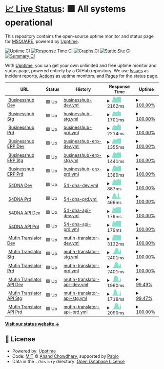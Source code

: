 # [📈 Live Status](https://newstatus.mufin.lol): <!--live status--> **🟩 All systems operational**

This repository contains the open-source uptime monitor and status page for [MSQUARE](https://newstatus.mufin.lol), powered by [Upptime](https://github.com/upptime/upptime).

[![Uptime CI](https://github.com/globalmsq/mufin-uptime/workflows/Uptime%20CI/badge.svg)](https://github.com/globalmsq/mufin-uptime/actions?query=workflow%3A%22Uptime+CI%22)
[![Response Time CI](https://github.com/globalmsq/mufin-uptime/workflows/Response%20Time%20CI/badge.svg)](https://github.com/globalmsq/mufin-uptime/actions?query=workflow%3A%22Response+Time+CI%22)
[![Graphs CI](https://github.com/globalmsq/mufin-uptime/workflows/Graphs%20CI/badge.svg)](https://github.com/globalmsq/mufin-uptime/actions?query=workflow%3A%22Graphs+CI%22)
[![Static Site CI](https://github.com/globalmsq/mufin-uptime/workflows/Static%20Site%20CI/badge.svg)](https://github.com/globalmsq/mufin-uptime/actions?query=workflow%3A%22Static+Site+CI%22)
[![Summary CI](https://github.com/globalmsq/mufin-uptime/workflows/Summary%20CI/badge.svg)](https://github.com/globalmsq/mufin-uptime/actions?query=workflow%3A%22Summary+CI%22)

With [Upptime](https://upptime.js.org), you can get your own unlimited and free uptime monitor and status page, powered entirely by a GitHub repository. We use [Issues](https://github.com/globalmsq/mufin-uptime/issues) as incident reports, [Actions](https://github.com/globalmsq/mufin-uptime/actions) as uptime monitors, and [Pages](https://newstatus.mufin.lol) for the status page.

<!--start: status pages-->
<!-- This summary is generated by Upptime (https://github.com/upptime/upptime) -->
<!-- Do not edit this manually, your changes will be overwritten -->
<!-- prettier-ignore -->
| URL | Status | History | Response Time | Uptime |
| --- | ------ | ------- | ------------- | ------ |
| <img alt="" src="https://icons.duckduckgo.com/ip3/dev.businesshub.co.kr.ico" height="13"> [Businesshub Dev](https://dev.businesshub.co.kr/) | 🟩 Up | [businesshub-dev.yml](https://github.com/globalmsq/mufin-uptime/commits/HEAD/history/businesshub-dev.yml) | <details><summary><img alt="Response time graph" src="./graphs/businesshub-dev/response-time-week.png" height="20"> 2162ms</summary><br><a href="https://newstatus.mufin.lol/history/businesshub-dev"><img alt="Response time 2162" src="https://img.shields.io/endpoint?url=https%3A%2F%2Fraw.githubusercontent.com%2Fglobalmsq%2Fmufin-uptime%2FHEAD%2Fapi%2Fbusinesshub-dev%2Fresponse-time.json"></a><br><a href="https://newstatus.mufin.lol/history/businesshub-dev"><img alt="24-hour response time 2596" src="https://img.shields.io/endpoint?url=https%3A%2F%2Fraw.githubusercontent.com%2Fglobalmsq%2Fmufin-uptime%2FHEAD%2Fapi%2Fbusinesshub-dev%2Fresponse-time-day.json"></a><br><a href="https://newstatus.mufin.lol/history/businesshub-dev"><img alt="7-day response time 2162" src="https://img.shields.io/endpoint?url=https%3A%2F%2Fraw.githubusercontent.com%2Fglobalmsq%2Fmufin-uptime%2FHEAD%2Fapi%2Fbusinesshub-dev%2Fresponse-time-week.json"></a><br><a href="https://newstatus.mufin.lol/history/businesshub-dev"><img alt="30-day response time 2162" src="https://img.shields.io/endpoint?url=https%3A%2F%2Fraw.githubusercontent.com%2Fglobalmsq%2Fmufin-uptime%2FHEAD%2Fapi%2Fbusinesshub-dev%2Fresponse-time-month.json"></a><br><a href="https://newstatus.mufin.lol/history/businesshub-dev"><img alt="1-year response time 2162" src="https://img.shields.io/endpoint?url=https%3A%2F%2Fraw.githubusercontent.com%2Fglobalmsq%2Fmufin-uptime%2FHEAD%2Fapi%2Fbusinesshub-dev%2Fresponse-time-year.json"></a></details> | <details><summary><a href="https://newstatus.mufin.lol/history/businesshub-dev">100.00%</a></summary><a href="https://newstatus.mufin.lol/history/businesshub-dev"><img alt="All-time uptime 100.00%" src="https://img.shields.io/endpoint?url=https%3A%2F%2Fraw.githubusercontent.com%2Fglobalmsq%2Fmufin-uptime%2FHEAD%2Fapi%2Fbusinesshub-dev%2Fuptime.json"></a><br><a href="https://newstatus.mufin.lol/history/businesshub-dev"><img alt="24-hour uptime 100.00%" src="https://img.shields.io/endpoint?url=https%3A%2F%2Fraw.githubusercontent.com%2Fglobalmsq%2Fmufin-uptime%2FHEAD%2Fapi%2Fbusinesshub-dev%2Fuptime-day.json"></a><br><a href="https://newstatus.mufin.lol/history/businesshub-dev"><img alt="7-day uptime 100.00%" src="https://img.shields.io/endpoint?url=https%3A%2F%2Fraw.githubusercontent.com%2Fglobalmsq%2Fmufin-uptime%2FHEAD%2Fapi%2Fbusinesshub-dev%2Fuptime-week.json"></a><br><a href="https://newstatus.mufin.lol/history/businesshub-dev"><img alt="30-day uptime 100.00%" src="https://img.shields.io/endpoint?url=https%3A%2F%2Fraw.githubusercontent.com%2Fglobalmsq%2Fmufin-uptime%2FHEAD%2Fapi%2Fbusinesshub-dev%2Fuptime-month.json"></a><br><a href="https://newstatus.mufin.lol/history/businesshub-dev"><img alt="1-year uptime 100.00%" src="https://img.shields.io/endpoint?url=https%3A%2F%2Fraw.githubusercontent.com%2Fglobalmsq%2Fmufin-uptime%2FHEAD%2Fapi%2Fbusinesshub-dev%2Fuptime-year.json"></a></details>
| <img alt="" src="https://icons.duckduckgo.com/ip3/stg.businesshub.co.kr.ico" height="13"> [Businesshub Stg](https://stg.businesshub.co.kr/) | 🟩 Up | [businesshub-stg.yml](https://github.com/globalmsq/mufin-uptime/commits/HEAD/history/businesshub-stg.yml) | <details><summary><img alt="Response time graph" src="./graphs/businesshub-stg/response-time-week.png" height="20"> 1701ms</summary><br><a href="https://newstatus.mufin.lol/history/businesshub-stg"><img alt="Response time 1701" src="https://img.shields.io/endpoint?url=https%3A%2F%2Fraw.githubusercontent.com%2Fglobalmsq%2Fmufin-uptime%2FHEAD%2Fapi%2Fbusinesshub-stg%2Fresponse-time.json"></a><br><a href="https://newstatus.mufin.lol/history/businesshub-stg"><img alt="24-hour response time 1503" src="https://img.shields.io/endpoint?url=https%3A%2F%2Fraw.githubusercontent.com%2Fglobalmsq%2Fmufin-uptime%2FHEAD%2Fapi%2Fbusinesshub-stg%2Fresponse-time-day.json"></a><br><a href="https://newstatus.mufin.lol/history/businesshub-stg"><img alt="7-day response time 1701" src="https://img.shields.io/endpoint?url=https%3A%2F%2Fraw.githubusercontent.com%2Fglobalmsq%2Fmufin-uptime%2FHEAD%2Fapi%2Fbusinesshub-stg%2Fresponse-time-week.json"></a><br><a href="https://newstatus.mufin.lol/history/businesshub-stg"><img alt="30-day response time 1701" src="https://img.shields.io/endpoint?url=https%3A%2F%2Fraw.githubusercontent.com%2Fglobalmsq%2Fmufin-uptime%2FHEAD%2Fapi%2Fbusinesshub-stg%2Fresponse-time-month.json"></a><br><a href="https://newstatus.mufin.lol/history/businesshub-stg"><img alt="1-year response time 1701" src="https://img.shields.io/endpoint?url=https%3A%2F%2Fraw.githubusercontent.com%2Fglobalmsq%2Fmufin-uptime%2FHEAD%2Fapi%2Fbusinesshub-stg%2Fresponse-time-year.json"></a></details> | <details><summary><a href="https://newstatus.mufin.lol/history/businesshub-stg">100.00%</a></summary><a href="https://newstatus.mufin.lol/history/businesshub-stg"><img alt="All-time uptime 100.00%" src="https://img.shields.io/endpoint?url=https%3A%2F%2Fraw.githubusercontent.com%2Fglobalmsq%2Fmufin-uptime%2FHEAD%2Fapi%2Fbusinesshub-stg%2Fuptime.json"></a><br><a href="https://newstatus.mufin.lol/history/businesshub-stg"><img alt="24-hour uptime 100.00%" src="https://img.shields.io/endpoint?url=https%3A%2F%2Fraw.githubusercontent.com%2Fglobalmsq%2Fmufin-uptime%2FHEAD%2Fapi%2Fbusinesshub-stg%2Fuptime-day.json"></a><br><a href="https://newstatus.mufin.lol/history/businesshub-stg"><img alt="7-day uptime 100.00%" src="https://img.shields.io/endpoint?url=https%3A%2F%2Fraw.githubusercontent.com%2Fglobalmsq%2Fmufin-uptime%2FHEAD%2Fapi%2Fbusinesshub-stg%2Fuptime-week.json"></a><br><a href="https://newstatus.mufin.lol/history/businesshub-stg"><img alt="30-day uptime 100.00%" src="https://img.shields.io/endpoint?url=https%3A%2F%2Fraw.githubusercontent.com%2Fglobalmsq%2Fmufin-uptime%2FHEAD%2Fapi%2Fbusinesshub-stg%2Fuptime-month.json"></a><br><a href="https://newstatus.mufin.lol/history/businesshub-stg"><img alt="1-year uptime 100.00%" src="https://img.shields.io/endpoint?url=https%3A%2F%2Fraw.githubusercontent.com%2Fglobalmsq%2Fmufin-uptime%2FHEAD%2Fapi%2Fbusinesshub-stg%2Fuptime-year.json"></a></details>
| <img alt="" src="https://icons.duckduckgo.com/ip3/businesshub.co.kr.ico" height="13"> [Businesshub Prd](https://businesshub.co.kr/) | 🟩 Up | [businesshub-prd.yml](https://github.com/globalmsq/mufin-uptime/commits/HEAD/history/businesshub-prd.yml) | <details><summary><img alt="Response time graph" src="./graphs/businesshub-prd/response-time-week.png" height="20"> 2214ms</summary><br><a href="https://newstatus.mufin.lol/history/businesshub-prd"><img alt="Response time 2214" src="https://img.shields.io/endpoint?url=https%3A%2F%2Fraw.githubusercontent.com%2Fglobalmsq%2Fmufin-uptime%2FHEAD%2Fapi%2Fbusinesshub-prd%2Fresponse-time.json"></a><br><a href="https://newstatus.mufin.lol/history/businesshub-prd"><img alt="24-hour response time 2187" src="https://img.shields.io/endpoint?url=https%3A%2F%2Fraw.githubusercontent.com%2Fglobalmsq%2Fmufin-uptime%2FHEAD%2Fapi%2Fbusinesshub-prd%2Fresponse-time-day.json"></a><br><a href="https://newstatus.mufin.lol/history/businesshub-prd"><img alt="7-day response time 2214" src="https://img.shields.io/endpoint?url=https%3A%2F%2Fraw.githubusercontent.com%2Fglobalmsq%2Fmufin-uptime%2FHEAD%2Fapi%2Fbusinesshub-prd%2Fresponse-time-week.json"></a><br><a href="https://newstatus.mufin.lol/history/businesshub-prd"><img alt="30-day response time 2214" src="https://img.shields.io/endpoint?url=https%3A%2F%2Fraw.githubusercontent.com%2Fglobalmsq%2Fmufin-uptime%2FHEAD%2Fapi%2Fbusinesshub-prd%2Fresponse-time-month.json"></a><br><a href="https://newstatus.mufin.lol/history/businesshub-prd"><img alt="1-year response time 2214" src="https://img.shields.io/endpoint?url=https%3A%2F%2Fraw.githubusercontent.com%2Fglobalmsq%2Fmufin-uptime%2FHEAD%2Fapi%2Fbusinesshub-prd%2Fresponse-time-year.json"></a></details> | <details><summary><a href="https://newstatus.mufin.lol/history/businesshub-prd">100.00%</a></summary><a href="https://newstatus.mufin.lol/history/businesshub-prd"><img alt="All-time uptime 100.00%" src="https://img.shields.io/endpoint?url=https%3A%2F%2Fraw.githubusercontent.com%2Fglobalmsq%2Fmufin-uptime%2FHEAD%2Fapi%2Fbusinesshub-prd%2Fuptime.json"></a><br><a href="https://newstatus.mufin.lol/history/businesshub-prd"><img alt="24-hour uptime 100.00%" src="https://img.shields.io/endpoint?url=https%3A%2F%2Fraw.githubusercontent.com%2Fglobalmsq%2Fmufin-uptime%2FHEAD%2Fapi%2Fbusinesshub-prd%2Fuptime-day.json"></a><br><a href="https://newstatus.mufin.lol/history/businesshub-prd"><img alt="7-day uptime 100.00%" src="https://img.shields.io/endpoint?url=https%3A%2F%2Fraw.githubusercontent.com%2Fglobalmsq%2Fmufin-uptime%2FHEAD%2Fapi%2Fbusinesshub-prd%2Fuptime-week.json"></a><br><a href="https://newstatus.mufin.lol/history/businesshub-prd"><img alt="30-day uptime 100.00%" src="https://img.shields.io/endpoint?url=https%3A%2F%2Fraw.githubusercontent.com%2Fglobalmsq%2Fmufin-uptime%2FHEAD%2Fapi%2Fbusinesshub-prd%2Fuptime-month.json"></a><br><a href="https://newstatus.mufin.lol/history/businesshub-prd"><img alt="1-year uptime 100.00%" src="https://img.shields.io/endpoint?url=https%3A%2F%2Fraw.githubusercontent.com%2Fglobalmsq%2Fmufin-uptime%2FHEAD%2Fapi%2Fbusinesshub-prd%2Fuptime-year.json"></a></details>
| <img alt="" src="https://icons.duckduckgo.com/ip3/dev-erp.businesshub.co.kr.ico" height="13"> [Businesshub ERP Dev](https://dev-erp.businesshub.co.kr/) | 🟩 Up | [businesshub-erp-dev.yml](https://github.com/globalmsq/mufin-uptime/commits/HEAD/history/businesshub-erp-dev.yml) | <details><summary><img alt="Response time graph" src="./graphs/businesshub-erp-dev/response-time-week.png" height="20"> 1355ms</summary><br><a href="https://newstatus.mufin.lol/history/businesshub-erp-dev"><img alt="Response time 1355" src="https://img.shields.io/endpoint?url=https%3A%2F%2Fraw.githubusercontent.com%2Fglobalmsq%2Fmufin-uptime%2FHEAD%2Fapi%2Fbusinesshub-erp-dev%2Fresponse-time.json"></a><br><a href="https://newstatus.mufin.lol/history/businesshub-erp-dev"><img alt="24-hour response time 1309" src="https://img.shields.io/endpoint?url=https%3A%2F%2Fraw.githubusercontent.com%2Fglobalmsq%2Fmufin-uptime%2FHEAD%2Fapi%2Fbusinesshub-erp-dev%2Fresponse-time-day.json"></a><br><a href="https://newstatus.mufin.lol/history/businesshub-erp-dev"><img alt="7-day response time 1355" src="https://img.shields.io/endpoint?url=https%3A%2F%2Fraw.githubusercontent.com%2Fglobalmsq%2Fmufin-uptime%2FHEAD%2Fapi%2Fbusinesshub-erp-dev%2Fresponse-time-week.json"></a><br><a href="https://newstatus.mufin.lol/history/businesshub-erp-dev"><img alt="30-day response time 1355" src="https://img.shields.io/endpoint?url=https%3A%2F%2Fraw.githubusercontent.com%2Fglobalmsq%2Fmufin-uptime%2FHEAD%2Fapi%2Fbusinesshub-erp-dev%2Fresponse-time-month.json"></a><br><a href="https://newstatus.mufin.lol/history/businesshub-erp-dev"><img alt="1-year response time 1355" src="https://img.shields.io/endpoint?url=https%3A%2F%2Fraw.githubusercontent.com%2Fglobalmsq%2Fmufin-uptime%2FHEAD%2Fapi%2Fbusinesshub-erp-dev%2Fresponse-time-year.json"></a></details> | <details><summary><a href="https://newstatus.mufin.lol/history/businesshub-erp-dev">100.00%</a></summary><a href="https://newstatus.mufin.lol/history/businesshub-erp-dev"><img alt="All-time uptime 100.00%" src="https://img.shields.io/endpoint?url=https%3A%2F%2Fraw.githubusercontent.com%2Fglobalmsq%2Fmufin-uptime%2FHEAD%2Fapi%2Fbusinesshub-erp-dev%2Fuptime.json"></a><br><a href="https://newstatus.mufin.lol/history/businesshub-erp-dev"><img alt="24-hour uptime 100.00%" src="https://img.shields.io/endpoint?url=https%3A%2F%2Fraw.githubusercontent.com%2Fglobalmsq%2Fmufin-uptime%2FHEAD%2Fapi%2Fbusinesshub-erp-dev%2Fuptime-day.json"></a><br><a href="https://newstatus.mufin.lol/history/businesshub-erp-dev"><img alt="7-day uptime 100.00%" src="https://img.shields.io/endpoint?url=https%3A%2F%2Fraw.githubusercontent.com%2Fglobalmsq%2Fmufin-uptime%2FHEAD%2Fapi%2Fbusinesshub-erp-dev%2Fuptime-week.json"></a><br><a href="https://newstatus.mufin.lol/history/businesshub-erp-dev"><img alt="30-day uptime 100.00%" src="https://img.shields.io/endpoint?url=https%3A%2F%2Fraw.githubusercontent.com%2Fglobalmsq%2Fmufin-uptime%2FHEAD%2Fapi%2Fbusinesshub-erp-dev%2Fuptime-month.json"></a><br><a href="https://newstatus.mufin.lol/history/businesshub-erp-dev"><img alt="1-year uptime 100.00%" src="https://img.shields.io/endpoint?url=https%3A%2F%2Fraw.githubusercontent.com%2Fglobalmsq%2Fmufin-uptime%2FHEAD%2Fapi%2Fbusinesshub-erp-dev%2Fuptime-year.json"></a></details>
| <img alt="" src="https://icons.duckduckgo.com/ip3/stg-erp.businesshub.co.kr.ico" height="13"> [Businesshub ERP Stg](https://stg-erp.businesshub.co.kr/) | 🟩 Up | [businesshub-erp-stg.yml](https://github.com/globalmsq/mufin-uptime/commits/HEAD/history/businesshub-erp-stg.yml) | <details><summary><img alt="Response time graph" src="./graphs/businesshub-erp-stg/response-time-week.png" height="20"> 1441ms</summary><br><a href="https://newstatus.mufin.lol/history/businesshub-erp-stg"><img alt="Response time 1441" src="https://img.shields.io/endpoint?url=https%3A%2F%2Fraw.githubusercontent.com%2Fglobalmsq%2Fmufin-uptime%2FHEAD%2Fapi%2Fbusinesshub-erp-stg%2Fresponse-time.json"></a><br><a href="https://newstatus.mufin.lol/history/businesshub-erp-stg"><img alt="24-hour response time 1464" src="https://img.shields.io/endpoint?url=https%3A%2F%2Fraw.githubusercontent.com%2Fglobalmsq%2Fmufin-uptime%2FHEAD%2Fapi%2Fbusinesshub-erp-stg%2Fresponse-time-day.json"></a><br><a href="https://newstatus.mufin.lol/history/businesshub-erp-stg"><img alt="7-day response time 1441" src="https://img.shields.io/endpoint?url=https%3A%2F%2Fraw.githubusercontent.com%2Fglobalmsq%2Fmufin-uptime%2FHEAD%2Fapi%2Fbusinesshub-erp-stg%2Fresponse-time-week.json"></a><br><a href="https://newstatus.mufin.lol/history/businesshub-erp-stg"><img alt="30-day response time 1441" src="https://img.shields.io/endpoint?url=https%3A%2F%2Fraw.githubusercontent.com%2Fglobalmsq%2Fmufin-uptime%2FHEAD%2Fapi%2Fbusinesshub-erp-stg%2Fresponse-time-month.json"></a><br><a href="https://newstatus.mufin.lol/history/businesshub-erp-stg"><img alt="1-year response time 1441" src="https://img.shields.io/endpoint?url=https%3A%2F%2Fraw.githubusercontent.com%2Fglobalmsq%2Fmufin-uptime%2FHEAD%2Fapi%2Fbusinesshub-erp-stg%2Fresponse-time-year.json"></a></details> | <details><summary><a href="https://newstatus.mufin.lol/history/businesshub-erp-stg">100.00%</a></summary><a href="https://newstatus.mufin.lol/history/businesshub-erp-stg"><img alt="All-time uptime 100.00%" src="https://img.shields.io/endpoint?url=https%3A%2F%2Fraw.githubusercontent.com%2Fglobalmsq%2Fmufin-uptime%2FHEAD%2Fapi%2Fbusinesshub-erp-stg%2Fuptime.json"></a><br><a href="https://newstatus.mufin.lol/history/businesshub-erp-stg"><img alt="24-hour uptime 100.00%" src="https://img.shields.io/endpoint?url=https%3A%2F%2Fraw.githubusercontent.com%2Fglobalmsq%2Fmufin-uptime%2FHEAD%2Fapi%2Fbusinesshub-erp-stg%2Fuptime-day.json"></a><br><a href="https://newstatus.mufin.lol/history/businesshub-erp-stg"><img alt="7-day uptime 100.00%" src="https://img.shields.io/endpoint?url=https%3A%2F%2Fraw.githubusercontent.com%2Fglobalmsq%2Fmufin-uptime%2FHEAD%2Fapi%2Fbusinesshub-erp-stg%2Fuptime-week.json"></a><br><a href="https://newstatus.mufin.lol/history/businesshub-erp-stg"><img alt="30-day uptime 100.00%" src="https://img.shields.io/endpoint?url=https%3A%2F%2Fraw.githubusercontent.com%2Fglobalmsq%2Fmufin-uptime%2FHEAD%2Fapi%2Fbusinesshub-erp-stg%2Fuptime-month.json"></a><br><a href="https://newstatus.mufin.lol/history/businesshub-erp-stg"><img alt="1-year uptime 100.00%" src="https://img.shields.io/endpoint?url=https%3A%2F%2Fraw.githubusercontent.com%2Fglobalmsq%2Fmufin-uptime%2FHEAD%2Fapi%2Fbusinesshub-erp-stg%2Fuptime-year.json"></a></details>
| <img alt="" src="https://icons.duckduckgo.com/ip3/erp.businesshub.co.kr.ico" height="13"> [Businesshub ERP Prd](https://erp.businesshub.co.kr/) | 🟩 Up | [businesshub-erp-prd.yml](https://github.com/globalmsq/mufin-uptime/commits/HEAD/history/businesshub-erp-prd.yml) | <details><summary><img alt="Response time graph" src="./graphs/businesshub-erp-prd/response-time-week.png" height="20"> 1389ms</summary><br><a href="https://newstatus.mufin.lol/history/businesshub-erp-prd"><img alt="Response time 1389" src="https://img.shields.io/endpoint?url=https%3A%2F%2Fraw.githubusercontent.com%2Fglobalmsq%2Fmufin-uptime%2FHEAD%2Fapi%2Fbusinesshub-erp-prd%2Fresponse-time.json"></a><br><a href="https://newstatus.mufin.lol/history/businesshub-erp-prd"><img alt="24-hour response time 1480" src="https://img.shields.io/endpoint?url=https%3A%2F%2Fraw.githubusercontent.com%2Fglobalmsq%2Fmufin-uptime%2FHEAD%2Fapi%2Fbusinesshub-erp-prd%2Fresponse-time-day.json"></a><br><a href="https://newstatus.mufin.lol/history/businesshub-erp-prd"><img alt="7-day response time 1389" src="https://img.shields.io/endpoint?url=https%3A%2F%2Fraw.githubusercontent.com%2Fglobalmsq%2Fmufin-uptime%2FHEAD%2Fapi%2Fbusinesshub-erp-prd%2Fresponse-time-week.json"></a><br><a href="https://newstatus.mufin.lol/history/businesshub-erp-prd"><img alt="30-day response time 1389" src="https://img.shields.io/endpoint?url=https%3A%2F%2Fraw.githubusercontent.com%2Fglobalmsq%2Fmufin-uptime%2FHEAD%2Fapi%2Fbusinesshub-erp-prd%2Fresponse-time-month.json"></a><br><a href="https://newstatus.mufin.lol/history/businesshub-erp-prd"><img alt="1-year response time 1389" src="https://img.shields.io/endpoint?url=https%3A%2F%2Fraw.githubusercontent.com%2Fglobalmsq%2Fmufin-uptime%2FHEAD%2Fapi%2Fbusinesshub-erp-prd%2Fresponse-time-year.json"></a></details> | <details><summary><a href="https://newstatus.mufin.lol/history/businesshub-erp-prd">100.00%</a></summary><a href="https://newstatus.mufin.lol/history/businesshub-erp-prd"><img alt="All-time uptime 100.00%" src="https://img.shields.io/endpoint?url=https%3A%2F%2Fraw.githubusercontent.com%2Fglobalmsq%2Fmufin-uptime%2FHEAD%2Fapi%2Fbusinesshub-erp-prd%2Fuptime.json"></a><br><a href="https://newstatus.mufin.lol/history/businesshub-erp-prd"><img alt="24-hour uptime 100.00%" src="https://img.shields.io/endpoint?url=https%3A%2F%2Fraw.githubusercontent.com%2Fglobalmsq%2Fmufin-uptime%2FHEAD%2Fapi%2Fbusinesshub-erp-prd%2Fuptime-day.json"></a><br><a href="https://newstatus.mufin.lol/history/businesshub-erp-prd"><img alt="7-day uptime 100.00%" src="https://img.shields.io/endpoint?url=https%3A%2F%2Fraw.githubusercontent.com%2Fglobalmsq%2Fmufin-uptime%2FHEAD%2Fapi%2Fbusinesshub-erp-prd%2Fuptime-week.json"></a><br><a href="https://newstatus.mufin.lol/history/businesshub-erp-prd"><img alt="30-day uptime 100.00%" src="https://img.shields.io/endpoint?url=https%3A%2F%2Fraw.githubusercontent.com%2Fglobalmsq%2Fmufin-uptime%2FHEAD%2Fapi%2Fbusinesshub-erp-prd%2Fuptime-month.json"></a><br><a href="https://newstatus.mufin.lol/history/businesshub-erp-prd"><img alt="1-year uptime 100.00%" src="https://img.shields.io/endpoint?url=https%3A%2F%2Fraw.githubusercontent.com%2Fglobalmsq%2Fmufin-uptime%2FHEAD%2Fapi%2Fbusinesshub-erp-prd%2Fuptime-year.json"></a></details>
| <img alt="" src="https://icons.duckduckgo.com/ip3/dev.54dnatype.com.ico" height="13"> [54DNA Dev](https://dev.54dnatype.com/) | 🟩 Up | [54-dna-dev.yml](https://github.com/globalmsq/mufin-uptime/commits/HEAD/history/54-dna-dev.yml) | <details><summary><img alt="Response time graph" src="./graphs/54-dna-dev/response-time-week.png" height="20"> 887ms</summary><br><a href="https://newstatus.mufin.lol/history/54-dna-dev"><img alt="Response time 887" src="https://img.shields.io/endpoint?url=https%3A%2F%2Fraw.githubusercontent.com%2Fglobalmsq%2Fmufin-uptime%2FHEAD%2Fapi%2F54-dna-dev%2Fresponse-time.json"></a><br><a href="https://newstatus.mufin.lol/history/54-dna-dev"><img alt="24-hour response time 967" src="https://img.shields.io/endpoint?url=https%3A%2F%2Fraw.githubusercontent.com%2Fglobalmsq%2Fmufin-uptime%2FHEAD%2Fapi%2F54-dna-dev%2Fresponse-time-day.json"></a><br><a href="https://newstatus.mufin.lol/history/54-dna-dev"><img alt="7-day response time 887" src="https://img.shields.io/endpoint?url=https%3A%2F%2Fraw.githubusercontent.com%2Fglobalmsq%2Fmufin-uptime%2FHEAD%2Fapi%2F54-dna-dev%2Fresponse-time-week.json"></a><br><a href="https://newstatus.mufin.lol/history/54-dna-dev"><img alt="30-day response time 887" src="https://img.shields.io/endpoint?url=https%3A%2F%2Fraw.githubusercontent.com%2Fglobalmsq%2Fmufin-uptime%2FHEAD%2Fapi%2F54-dna-dev%2Fresponse-time-month.json"></a><br><a href="https://newstatus.mufin.lol/history/54-dna-dev"><img alt="1-year response time 887" src="https://img.shields.io/endpoint?url=https%3A%2F%2Fraw.githubusercontent.com%2Fglobalmsq%2Fmufin-uptime%2FHEAD%2Fapi%2F54-dna-dev%2Fresponse-time-year.json"></a></details> | <details><summary><a href="https://newstatus.mufin.lol/history/54-dna-dev">100.00%</a></summary><a href="https://newstatus.mufin.lol/history/54-dna-dev"><img alt="All-time uptime 100.00%" src="https://img.shields.io/endpoint?url=https%3A%2F%2Fraw.githubusercontent.com%2Fglobalmsq%2Fmufin-uptime%2FHEAD%2Fapi%2F54-dna-dev%2Fuptime.json"></a><br><a href="https://newstatus.mufin.lol/history/54-dna-dev"><img alt="24-hour uptime 100.00%" src="https://img.shields.io/endpoint?url=https%3A%2F%2Fraw.githubusercontent.com%2Fglobalmsq%2Fmufin-uptime%2FHEAD%2Fapi%2F54-dna-dev%2Fuptime-day.json"></a><br><a href="https://newstatus.mufin.lol/history/54-dna-dev"><img alt="7-day uptime 100.00%" src="https://img.shields.io/endpoint?url=https%3A%2F%2Fraw.githubusercontent.com%2Fglobalmsq%2Fmufin-uptime%2FHEAD%2Fapi%2F54-dna-dev%2Fuptime-week.json"></a><br><a href="https://newstatus.mufin.lol/history/54-dna-dev"><img alt="30-day uptime 100.00%" src="https://img.shields.io/endpoint?url=https%3A%2F%2Fraw.githubusercontent.com%2Fglobalmsq%2Fmufin-uptime%2FHEAD%2Fapi%2F54-dna-dev%2Fuptime-month.json"></a><br><a href="https://newstatus.mufin.lol/history/54-dna-dev"><img alt="1-year uptime 100.00%" src="https://img.shields.io/endpoint?url=https%3A%2F%2Fraw.githubusercontent.com%2Fglobalmsq%2Fmufin-uptime%2FHEAD%2Fapi%2F54-dna-dev%2Fuptime-year.json"></a></details>
| <img alt="" src="https://icons.duckduckgo.com/ip3/www.54dnatype.com.ico" height="13"> [54DNA Prd](https://www.54dnatype.com/) | 🟩 Up | [54-dna-prd.yml](https://github.com/globalmsq/mufin-uptime/commits/HEAD/history/54-dna-prd.yml) | <details><summary><img alt="Response time graph" src="./graphs/54-dna-prd/response-time-week.png" height="20"> 466ms</summary><br><a href="https://newstatus.mufin.lol/history/54-dna-prd"><img alt="Response time 466" src="https://img.shields.io/endpoint?url=https%3A%2F%2Fraw.githubusercontent.com%2Fglobalmsq%2Fmufin-uptime%2FHEAD%2Fapi%2F54-dna-prd%2Fresponse-time.json"></a><br><a href="https://newstatus.mufin.lol/history/54-dna-prd"><img alt="24-hour response time 131" src="https://img.shields.io/endpoint?url=https%3A%2F%2Fraw.githubusercontent.com%2Fglobalmsq%2Fmufin-uptime%2FHEAD%2Fapi%2F54-dna-prd%2Fresponse-time-day.json"></a><br><a href="https://newstatus.mufin.lol/history/54-dna-prd"><img alt="7-day response time 466" src="https://img.shields.io/endpoint?url=https%3A%2F%2Fraw.githubusercontent.com%2Fglobalmsq%2Fmufin-uptime%2FHEAD%2Fapi%2F54-dna-prd%2Fresponse-time-week.json"></a><br><a href="https://newstatus.mufin.lol/history/54-dna-prd"><img alt="30-day response time 466" src="https://img.shields.io/endpoint?url=https%3A%2F%2Fraw.githubusercontent.com%2Fglobalmsq%2Fmufin-uptime%2FHEAD%2Fapi%2F54-dna-prd%2Fresponse-time-month.json"></a><br><a href="https://newstatus.mufin.lol/history/54-dna-prd"><img alt="1-year response time 466" src="https://img.shields.io/endpoint?url=https%3A%2F%2Fraw.githubusercontent.com%2Fglobalmsq%2Fmufin-uptime%2FHEAD%2Fapi%2F54-dna-prd%2Fresponse-time-year.json"></a></details> | <details><summary><a href="https://newstatus.mufin.lol/history/54-dna-prd">100.00%</a></summary><a href="https://newstatus.mufin.lol/history/54-dna-prd"><img alt="All-time uptime 100.00%" src="https://img.shields.io/endpoint?url=https%3A%2F%2Fraw.githubusercontent.com%2Fglobalmsq%2Fmufin-uptime%2FHEAD%2Fapi%2F54-dna-prd%2Fuptime.json"></a><br><a href="https://newstatus.mufin.lol/history/54-dna-prd"><img alt="24-hour uptime 100.00%" src="https://img.shields.io/endpoint?url=https%3A%2F%2Fraw.githubusercontent.com%2Fglobalmsq%2Fmufin-uptime%2FHEAD%2Fapi%2F54-dna-prd%2Fuptime-day.json"></a><br><a href="https://newstatus.mufin.lol/history/54-dna-prd"><img alt="7-day uptime 100.00%" src="https://img.shields.io/endpoint?url=https%3A%2F%2Fraw.githubusercontent.com%2Fglobalmsq%2Fmufin-uptime%2FHEAD%2Fapi%2F54-dna-prd%2Fuptime-week.json"></a><br><a href="https://newstatus.mufin.lol/history/54-dna-prd"><img alt="30-day uptime 100.00%" src="https://img.shields.io/endpoint?url=https%3A%2F%2Fraw.githubusercontent.com%2Fglobalmsq%2Fmufin-uptime%2FHEAD%2Fapi%2F54-dna-prd%2Fuptime-month.json"></a><br><a href="https://newstatus.mufin.lol/history/54-dna-prd"><img alt="1-year uptime 100.00%" src="https://img.shields.io/endpoint?url=https%3A%2F%2Fraw.githubusercontent.com%2Fglobalmsq%2Fmufin-uptime%2FHEAD%2Fapi%2F54-dna-prd%2Fuptime-year.json"></a></details>
| <img alt="" src="https://icons.duckduckgo.com/ip3/null.ico" height="13"> [54DNA API Dev](dev-api.54dnatype.com) | 🟩 Up | [54-dna-api-dev.yml](https://github.com/globalmsq/mufin-uptime/commits/HEAD/history/54-dna-api-dev.yml) | <details><summary><img alt="Response time graph" src="./graphs/54-dna-api-dev/response-time-week.png" height="20"> 179ms</summary><br><a href="https://newstatus.mufin.lol/history/54-dna-api-dev"><img alt="Response time 179" src="https://img.shields.io/endpoint?url=https%3A%2F%2Fraw.githubusercontent.com%2Fglobalmsq%2Fmufin-uptime%2FHEAD%2Fapi%2F54-dna-api-dev%2Fresponse-time.json"></a><br><a href="https://newstatus.mufin.lol/history/54-dna-api-dev"><img alt="24-hour response time 186" src="https://img.shields.io/endpoint?url=https%3A%2F%2Fraw.githubusercontent.com%2Fglobalmsq%2Fmufin-uptime%2FHEAD%2Fapi%2F54-dna-api-dev%2Fresponse-time-day.json"></a><br><a href="https://newstatus.mufin.lol/history/54-dna-api-dev"><img alt="7-day response time 179" src="https://img.shields.io/endpoint?url=https%3A%2F%2Fraw.githubusercontent.com%2Fglobalmsq%2Fmufin-uptime%2FHEAD%2Fapi%2F54-dna-api-dev%2Fresponse-time-week.json"></a><br><a href="https://newstatus.mufin.lol/history/54-dna-api-dev"><img alt="30-day response time 179" src="https://img.shields.io/endpoint?url=https%3A%2F%2Fraw.githubusercontent.com%2Fglobalmsq%2Fmufin-uptime%2FHEAD%2Fapi%2F54-dna-api-dev%2Fresponse-time-month.json"></a><br><a href="https://newstatus.mufin.lol/history/54-dna-api-dev"><img alt="1-year response time 179" src="https://img.shields.io/endpoint?url=https%3A%2F%2Fraw.githubusercontent.com%2Fglobalmsq%2Fmufin-uptime%2FHEAD%2Fapi%2F54-dna-api-dev%2Fresponse-time-year.json"></a></details> | <details><summary><a href="https://newstatus.mufin.lol/history/54-dna-api-dev">100.00%</a></summary><a href="https://newstatus.mufin.lol/history/54-dna-api-dev"><img alt="All-time uptime 100.00%" src="https://img.shields.io/endpoint?url=https%3A%2F%2Fraw.githubusercontent.com%2Fglobalmsq%2Fmufin-uptime%2FHEAD%2Fapi%2F54-dna-api-dev%2Fuptime.json"></a><br><a href="https://newstatus.mufin.lol/history/54-dna-api-dev"><img alt="24-hour uptime 100.00%" src="https://img.shields.io/endpoint?url=https%3A%2F%2Fraw.githubusercontent.com%2Fglobalmsq%2Fmufin-uptime%2FHEAD%2Fapi%2F54-dna-api-dev%2Fuptime-day.json"></a><br><a href="https://newstatus.mufin.lol/history/54-dna-api-dev"><img alt="7-day uptime 100.00%" src="https://img.shields.io/endpoint?url=https%3A%2F%2Fraw.githubusercontent.com%2Fglobalmsq%2Fmufin-uptime%2FHEAD%2Fapi%2F54-dna-api-dev%2Fuptime-week.json"></a><br><a href="https://newstatus.mufin.lol/history/54-dna-api-dev"><img alt="30-day uptime 100.00%" src="https://img.shields.io/endpoint?url=https%3A%2F%2Fraw.githubusercontent.com%2Fglobalmsq%2Fmufin-uptime%2FHEAD%2Fapi%2F54-dna-api-dev%2Fuptime-month.json"></a><br><a href="https://newstatus.mufin.lol/history/54-dna-api-dev"><img alt="1-year uptime 100.00%" src="https://img.shields.io/endpoint?url=https%3A%2F%2Fraw.githubusercontent.com%2Fglobalmsq%2Fmufin-uptime%2FHEAD%2Fapi%2F54-dna-api-dev%2Fuptime-year.json"></a></details>
| <img alt="" src="https://icons.duckduckgo.com/ip3/null.ico" height="13"> [54DNA API Prd](api.54dnatype.com) | 🟩 Up | [54-dna-api-prd.yml](https://github.com/globalmsq/mufin-uptime/commits/HEAD/history/54-dna-api-prd.yml) | <details><summary><img alt="Response time graph" src="./graphs/54-dna-api-prd/response-time-week.png" height="20"> 179ms</summary><br><a href="https://newstatus.mufin.lol/history/54-dna-api-prd"><img alt="Response time 179" src="https://img.shields.io/endpoint?url=https%3A%2F%2Fraw.githubusercontent.com%2Fglobalmsq%2Fmufin-uptime%2FHEAD%2Fapi%2F54-dna-api-prd%2Fresponse-time.json"></a><br><a href="https://newstatus.mufin.lol/history/54-dna-api-prd"><img alt="24-hour response time 184" src="https://img.shields.io/endpoint?url=https%3A%2F%2Fraw.githubusercontent.com%2Fglobalmsq%2Fmufin-uptime%2FHEAD%2Fapi%2F54-dna-api-prd%2Fresponse-time-day.json"></a><br><a href="https://newstatus.mufin.lol/history/54-dna-api-prd"><img alt="7-day response time 179" src="https://img.shields.io/endpoint?url=https%3A%2F%2Fraw.githubusercontent.com%2Fglobalmsq%2Fmufin-uptime%2FHEAD%2Fapi%2F54-dna-api-prd%2Fresponse-time-week.json"></a><br><a href="https://newstatus.mufin.lol/history/54-dna-api-prd"><img alt="30-day response time 179" src="https://img.shields.io/endpoint?url=https%3A%2F%2Fraw.githubusercontent.com%2Fglobalmsq%2Fmufin-uptime%2FHEAD%2Fapi%2F54-dna-api-prd%2Fresponse-time-month.json"></a><br><a href="https://newstatus.mufin.lol/history/54-dna-api-prd"><img alt="1-year response time 179" src="https://img.shields.io/endpoint?url=https%3A%2F%2Fraw.githubusercontent.com%2Fglobalmsq%2Fmufin-uptime%2FHEAD%2Fapi%2F54-dna-api-prd%2Fresponse-time-year.json"></a></details> | <details><summary><a href="https://newstatus.mufin.lol/history/54-dna-api-prd">100.00%</a></summary><a href="https://newstatus.mufin.lol/history/54-dna-api-prd"><img alt="All-time uptime 100.00%" src="https://img.shields.io/endpoint?url=https%3A%2F%2Fraw.githubusercontent.com%2Fglobalmsq%2Fmufin-uptime%2FHEAD%2Fapi%2F54-dna-api-prd%2Fuptime.json"></a><br><a href="https://newstatus.mufin.lol/history/54-dna-api-prd"><img alt="24-hour uptime 100.00%" src="https://img.shields.io/endpoint?url=https%3A%2F%2Fraw.githubusercontent.com%2Fglobalmsq%2Fmufin-uptime%2FHEAD%2Fapi%2F54-dna-api-prd%2Fuptime-day.json"></a><br><a href="https://newstatus.mufin.lol/history/54-dna-api-prd"><img alt="7-day uptime 100.00%" src="https://img.shields.io/endpoint?url=https%3A%2F%2Fraw.githubusercontent.com%2Fglobalmsq%2Fmufin-uptime%2FHEAD%2Fapi%2F54-dna-api-prd%2Fuptime-week.json"></a><br><a href="https://newstatus.mufin.lol/history/54-dna-api-prd"><img alt="30-day uptime 100.00%" src="https://img.shields.io/endpoint?url=https%3A%2F%2Fraw.githubusercontent.com%2Fglobalmsq%2Fmufin-uptime%2FHEAD%2Fapi%2F54-dna-api-prd%2Fuptime-month.json"></a><br><a href="https://newstatus.mufin.lol/history/54-dna-api-prd"><img alt="1-year uptime 100.00%" src="https://img.shields.io/endpoint?url=https%3A%2F%2Fraw.githubusercontent.com%2Fglobalmsq%2Fmufin-uptime%2FHEAD%2Fapi%2F54-dna-api-prd%2Fuptime-year.json"></a></details>
| <img alt="" src="https://icons.duckduckgo.com/ip3/dev-translator.mufin.lol.ico" height="13"> [Mufin Translator Dev](https://dev-translator.mufin.lol/) | 🟩 Up | [mufin-translator-dev.yml](https://github.com/globalmsq/mufin-uptime/commits/HEAD/history/mufin-translator-dev.yml) | <details><summary><img alt="Response time graph" src="./graphs/mufin-translator-dev/response-time-week.png" height="20"> 3132ms</summary><br><a href="https://newstatus.mufin.lol/history/mufin-translator-dev"><img alt="Response time 3132" src="https://img.shields.io/endpoint?url=https%3A%2F%2Fraw.githubusercontent.com%2Fglobalmsq%2Fmufin-uptime%2FHEAD%2Fapi%2Fmufin-translator-dev%2Fresponse-time.json"></a><br><a href="https://newstatus.mufin.lol/history/mufin-translator-dev"><img alt="24-hour response time 3168" src="https://img.shields.io/endpoint?url=https%3A%2F%2Fraw.githubusercontent.com%2Fglobalmsq%2Fmufin-uptime%2FHEAD%2Fapi%2Fmufin-translator-dev%2Fresponse-time-day.json"></a><br><a href="https://newstatus.mufin.lol/history/mufin-translator-dev"><img alt="7-day response time 3132" src="https://img.shields.io/endpoint?url=https%3A%2F%2Fraw.githubusercontent.com%2Fglobalmsq%2Fmufin-uptime%2FHEAD%2Fapi%2Fmufin-translator-dev%2Fresponse-time-week.json"></a><br><a href="https://newstatus.mufin.lol/history/mufin-translator-dev"><img alt="30-day response time 3132" src="https://img.shields.io/endpoint?url=https%3A%2F%2Fraw.githubusercontent.com%2Fglobalmsq%2Fmufin-uptime%2FHEAD%2Fapi%2Fmufin-translator-dev%2Fresponse-time-month.json"></a><br><a href="https://newstatus.mufin.lol/history/mufin-translator-dev"><img alt="1-year response time 3132" src="https://img.shields.io/endpoint?url=https%3A%2F%2Fraw.githubusercontent.com%2Fglobalmsq%2Fmufin-uptime%2FHEAD%2Fapi%2Fmufin-translator-dev%2Fresponse-time-year.json"></a></details> | <details><summary><a href="https://newstatus.mufin.lol/history/mufin-translator-dev">100.00%</a></summary><a href="https://newstatus.mufin.lol/history/mufin-translator-dev"><img alt="All-time uptime 100.00%" src="https://img.shields.io/endpoint?url=https%3A%2F%2Fraw.githubusercontent.com%2Fglobalmsq%2Fmufin-uptime%2FHEAD%2Fapi%2Fmufin-translator-dev%2Fuptime.json"></a><br><a href="https://newstatus.mufin.lol/history/mufin-translator-dev"><img alt="24-hour uptime 100.00%" src="https://img.shields.io/endpoint?url=https%3A%2F%2Fraw.githubusercontent.com%2Fglobalmsq%2Fmufin-uptime%2FHEAD%2Fapi%2Fmufin-translator-dev%2Fuptime-day.json"></a><br><a href="https://newstatus.mufin.lol/history/mufin-translator-dev"><img alt="7-day uptime 100.00%" src="https://img.shields.io/endpoint?url=https%3A%2F%2Fraw.githubusercontent.com%2Fglobalmsq%2Fmufin-uptime%2FHEAD%2Fapi%2Fmufin-translator-dev%2Fuptime-week.json"></a><br><a href="https://newstatus.mufin.lol/history/mufin-translator-dev"><img alt="30-day uptime 100.00%" src="https://img.shields.io/endpoint?url=https%3A%2F%2Fraw.githubusercontent.com%2Fglobalmsq%2Fmufin-uptime%2FHEAD%2Fapi%2Fmufin-translator-dev%2Fuptime-month.json"></a><br><a href="https://newstatus.mufin.lol/history/mufin-translator-dev"><img alt="1-year uptime 100.00%" src="https://img.shields.io/endpoint?url=https%3A%2F%2Fraw.githubusercontent.com%2Fglobalmsq%2Fmufin-uptime%2FHEAD%2Fapi%2Fmufin-translator-dev%2Fuptime-year.json"></a></details>
| <img alt="" src="https://icons.duckduckgo.com/ip3/stg-translator.mufin.lol.ico" height="13"> [Mufin Translator Stg](https://stg-translator.mufin.lol/) | 🟩 Up | [mufin-translator-stg.yml](https://github.com/globalmsq/mufin-uptime/commits/HEAD/history/mufin-translator-stg.yml) | <details><summary><img alt="Response time graph" src="./graphs/mufin-translator-stg/response-time-week.png" height="20"> 2401ms</summary><br><a href="https://newstatus.mufin.lol/history/mufin-translator-stg"><img alt="Response time 2401" src="https://img.shields.io/endpoint?url=https%3A%2F%2Fraw.githubusercontent.com%2Fglobalmsq%2Fmufin-uptime%2FHEAD%2Fapi%2Fmufin-translator-stg%2Fresponse-time.json"></a><br><a href="https://newstatus.mufin.lol/history/mufin-translator-stg"><img alt="24-hour response time 2981" src="https://img.shields.io/endpoint?url=https%3A%2F%2Fraw.githubusercontent.com%2Fglobalmsq%2Fmufin-uptime%2FHEAD%2Fapi%2Fmufin-translator-stg%2Fresponse-time-day.json"></a><br><a href="https://newstatus.mufin.lol/history/mufin-translator-stg"><img alt="7-day response time 2401" src="https://img.shields.io/endpoint?url=https%3A%2F%2Fraw.githubusercontent.com%2Fglobalmsq%2Fmufin-uptime%2FHEAD%2Fapi%2Fmufin-translator-stg%2Fresponse-time-week.json"></a><br><a href="https://newstatus.mufin.lol/history/mufin-translator-stg"><img alt="30-day response time 2401" src="https://img.shields.io/endpoint?url=https%3A%2F%2Fraw.githubusercontent.com%2Fglobalmsq%2Fmufin-uptime%2FHEAD%2Fapi%2Fmufin-translator-stg%2Fresponse-time-month.json"></a><br><a href="https://newstatus.mufin.lol/history/mufin-translator-stg"><img alt="1-year response time 2401" src="https://img.shields.io/endpoint?url=https%3A%2F%2Fraw.githubusercontent.com%2Fglobalmsq%2Fmufin-uptime%2FHEAD%2Fapi%2Fmufin-translator-stg%2Fresponse-time-year.json"></a></details> | <details><summary><a href="https://newstatus.mufin.lol/history/mufin-translator-stg">100.00%</a></summary><a href="https://newstatus.mufin.lol/history/mufin-translator-stg"><img alt="All-time uptime 100.00%" src="https://img.shields.io/endpoint?url=https%3A%2F%2Fraw.githubusercontent.com%2Fglobalmsq%2Fmufin-uptime%2FHEAD%2Fapi%2Fmufin-translator-stg%2Fuptime.json"></a><br><a href="https://newstatus.mufin.lol/history/mufin-translator-stg"><img alt="24-hour uptime 100.00%" src="https://img.shields.io/endpoint?url=https%3A%2F%2Fraw.githubusercontent.com%2Fglobalmsq%2Fmufin-uptime%2FHEAD%2Fapi%2Fmufin-translator-stg%2Fuptime-day.json"></a><br><a href="https://newstatus.mufin.lol/history/mufin-translator-stg"><img alt="7-day uptime 100.00%" src="https://img.shields.io/endpoint?url=https%3A%2F%2Fraw.githubusercontent.com%2Fglobalmsq%2Fmufin-uptime%2FHEAD%2Fapi%2Fmufin-translator-stg%2Fuptime-week.json"></a><br><a href="https://newstatus.mufin.lol/history/mufin-translator-stg"><img alt="30-day uptime 100.00%" src="https://img.shields.io/endpoint?url=https%3A%2F%2Fraw.githubusercontent.com%2Fglobalmsq%2Fmufin-uptime%2FHEAD%2Fapi%2Fmufin-translator-stg%2Fuptime-month.json"></a><br><a href="https://newstatus.mufin.lol/history/mufin-translator-stg"><img alt="1-year uptime 100.00%" src="https://img.shields.io/endpoint?url=https%3A%2F%2Fraw.githubusercontent.com%2Fglobalmsq%2Fmufin-uptime%2FHEAD%2Fapi%2Fmufin-translator-stg%2Fuptime-year.json"></a></details>
| <img alt="" src="https://icons.duckduckgo.com/ip3/translator.mufin.lol.ico" height="13"> [Mufin Translator Prd](https://translator.mufin.lol/) | 🟩 Up | [mufin-translator-prd.yml](https://github.com/globalmsq/mufin-uptime/commits/HEAD/history/mufin-translator-prd.yml) | <details><summary><img alt="Response time graph" src="./graphs/mufin-translator-prd/response-time-week.png" height="20"> 2401ms</summary><br><a href="https://newstatus.mufin.lol/history/mufin-translator-prd"><img alt="Response time 2401" src="https://img.shields.io/endpoint?url=https%3A%2F%2Fraw.githubusercontent.com%2Fglobalmsq%2Fmufin-uptime%2FHEAD%2Fapi%2Fmufin-translator-prd%2Fresponse-time.json"></a><br><a href="https://newstatus.mufin.lol/history/mufin-translator-prd"><img alt="24-hour response time 3122" src="https://img.shields.io/endpoint?url=https%3A%2F%2Fraw.githubusercontent.com%2Fglobalmsq%2Fmufin-uptime%2FHEAD%2Fapi%2Fmufin-translator-prd%2Fresponse-time-day.json"></a><br><a href="https://newstatus.mufin.lol/history/mufin-translator-prd"><img alt="7-day response time 2401" src="https://img.shields.io/endpoint?url=https%3A%2F%2Fraw.githubusercontent.com%2Fglobalmsq%2Fmufin-uptime%2FHEAD%2Fapi%2Fmufin-translator-prd%2Fresponse-time-week.json"></a><br><a href="https://newstatus.mufin.lol/history/mufin-translator-prd"><img alt="30-day response time 2401" src="https://img.shields.io/endpoint?url=https%3A%2F%2Fraw.githubusercontent.com%2Fglobalmsq%2Fmufin-uptime%2FHEAD%2Fapi%2Fmufin-translator-prd%2Fresponse-time-month.json"></a><br><a href="https://newstatus.mufin.lol/history/mufin-translator-prd"><img alt="1-year response time 2401" src="https://img.shields.io/endpoint?url=https%3A%2F%2Fraw.githubusercontent.com%2Fglobalmsq%2Fmufin-uptime%2FHEAD%2Fapi%2Fmufin-translator-prd%2Fresponse-time-year.json"></a></details> | <details><summary><a href="https://newstatus.mufin.lol/history/mufin-translator-prd">100.00%</a></summary><a href="https://newstatus.mufin.lol/history/mufin-translator-prd"><img alt="All-time uptime 100.00%" src="https://img.shields.io/endpoint?url=https%3A%2F%2Fraw.githubusercontent.com%2Fglobalmsq%2Fmufin-uptime%2FHEAD%2Fapi%2Fmufin-translator-prd%2Fuptime.json"></a><br><a href="https://newstatus.mufin.lol/history/mufin-translator-prd"><img alt="24-hour uptime 100.00%" src="https://img.shields.io/endpoint?url=https%3A%2F%2Fraw.githubusercontent.com%2Fglobalmsq%2Fmufin-uptime%2FHEAD%2Fapi%2Fmufin-translator-prd%2Fuptime-day.json"></a><br><a href="https://newstatus.mufin.lol/history/mufin-translator-prd"><img alt="7-day uptime 100.00%" src="https://img.shields.io/endpoint?url=https%3A%2F%2Fraw.githubusercontent.com%2Fglobalmsq%2Fmufin-uptime%2FHEAD%2Fapi%2Fmufin-translator-prd%2Fuptime-week.json"></a><br><a href="https://newstatus.mufin.lol/history/mufin-translator-prd"><img alt="30-day uptime 100.00%" src="https://img.shields.io/endpoint?url=https%3A%2F%2Fraw.githubusercontent.com%2Fglobalmsq%2Fmufin-uptime%2FHEAD%2Fapi%2Fmufin-translator-prd%2Fuptime-month.json"></a><br><a href="https://newstatus.mufin.lol/history/mufin-translator-prd"><img alt="1-year uptime 100.00%" src="https://img.shields.io/endpoint?url=https%3A%2F%2Fraw.githubusercontent.com%2Fglobalmsq%2Fmufin-uptime%2FHEAD%2Fapi%2Fmufin-translator-prd%2Fuptime-year.json"></a></details>
| <img alt="" src="https://icons.duckduckgo.com/ip3/dev-api-translator.mufin.lol.ico" height="13"> [Mufin Translator API Dev](https://dev-api-translator.mufin.lol/) | 🟩 Up | [mufin-translator-api-dev.yml](https://github.com/globalmsq/mufin-uptime/commits/HEAD/history/mufin-translator-api-dev.yml) | <details><summary><img alt="Response time graph" src="./graphs/mufin-translator-api-dev/response-time-week.png" height="20"> 1960ms</summary><br><a href="https://newstatus.mufin.lol/history/mufin-translator-api-dev"><img alt="Response time 1960" src="https://img.shields.io/endpoint?url=https%3A%2F%2Fraw.githubusercontent.com%2Fglobalmsq%2Fmufin-uptime%2FHEAD%2Fapi%2Fmufin-translator-api-dev%2Fresponse-time.json"></a><br><a href="https://newstatus.mufin.lol/history/mufin-translator-api-dev"><img alt="24-hour response time 2776" src="https://img.shields.io/endpoint?url=https%3A%2F%2Fraw.githubusercontent.com%2Fglobalmsq%2Fmufin-uptime%2FHEAD%2Fapi%2Fmufin-translator-api-dev%2Fresponse-time-day.json"></a><br><a href="https://newstatus.mufin.lol/history/mufin-translator-api-dev"><img alt="7-day response time 1960" src="https://img.shields.io/endpoint?url=https%3A%2F%2Fraw.githubusercontent.com%2Fglobalmsq%2Fmufin-uptime%2FHEAD%2Fapi%2Fmufin-translator-api-dev%2Fresponse-time-week.json"></a><br><a href="https://newstatus.mufin.lol/history/mufin-translator-api-dev"><img alt="30-day response time 1960" src="https://img.shields.io/endpoint?url=https%3A%2F%2Fraw.githubusercontent.com%2Fglobalmsq%2Fmufin-uptime%2FHEAD%2Fapi%2Fmufin-translator-api-dev%2Fresponse-time-month.json"></a><br><a href="https://newstatus.mufin.lol/history/mufin-translator-api-dev"><img alt="1-year response time 1960" src="https://img.shields.io/endpoint?url=https%3A%2F%2Fraw.githubusercontent.com%2Fglobalmsq%2Fmufin-uptime%2FHEAD%2Fapi%2Fmufin-translator-api-dev%2Fresponse-time-year.json"></a></details> | <details><summary><a href="https://newstatus.mufin.lol/history/mufin-translator-api-dev">99.49%</a></summary><a href="https://newstatus.mufin.lol/history/mufin-translator-api-dev"><img alt="All-time uptime 99.49%" src="https://img.shields.io/endpoint?url=https%3A%2F%2Fraw.githubusercontent.com%2Fglobalmsq%2Fmufin-uptime%2FHEAD%2Fapi%2Fmufin-translator-api-dev%2Fuptime.json"></a><br><a href="https://newstatus.mufin.lol/history/mufin-translator-api-dev"><img alt="24-hour uptime 100.00%" src="https://img.shields.io/endpoint?url=https%3A%2F%2Fraw.githubusercontent.com%2Fglobalmsq%2Fmufin-uptime%2FHEAD%2Fapi%2Fmufin-translator-api-dev%2Fuptime-day.json"></a><br><a href="https://newstatus.mufin.lol/history/mufin-translator-api-dev"><img alt="7-day uptime 99.49%" src="https://img.shields.io/endpoint?url=https%3A%2F%2Fraw.githubusercontent.com%2Fglobalmsq%2Fmufin-uptime%2FHEAD%2Fapi%2Fmufin-translator-api-dev%2Fuptime-week.json"></a><br><a href="https://newstatus.mufin.lol/history/mufin-translator-api-dev"><img alt="30-day uptime 99.49%" src="https://img.shields.io/endpoint?url=https%3A%2F%2Fraw.githubusercontent.com%2Fglobalmsq%2Fmufin-uptime%2FHEAD%2Fapi%2Fmufin-translator-api-dev%2Fuptime-month.json"></a><br><a href="https://newstatus.mufin.lol/history/mufin-translator-api-dev"><img alt="1-year uptime 99.49%" src="https://img.shields.io/endpoint?url=https%3A%2F%2Fraw.githubusercontent.com%2Fglobalmsq%2Fmufin-uptime%2FHEAD%2Fapi%2Fmufin-translator-api-dev%2Fuptime-year.json"></a></details>
| <img alt="" src="https://icons.duckduckgo.com/ip3/stg-api-translator.mufin.lol.ico" height="13"> [Mufin Translator API Stg](https://stg-api-translator.mufin.lol/) | 🟩 Up | [mufin-translator-api-stg.yml](https://github.com/globalmsq/mufin-uptime/commits/HEAD/history/mufin-translator-api-stg.yml) | <details><summary><img alt="Response time graph" src="./graphs/mufin-translator-api-stg/response-time-week.png" height="20"> 1718ms</summary><br><a href="https://newstatus.mufin.lol/history/mufin-translator-api-stg"><img alt="Response time 1718" src="https://img.shields.io/endpoint?url=https%3A%2F%2Fraw.githubusercontent.com%2Fglobalmsq%2Fmufin-uptime%2FHEAD%2Fapi%2Fmufin-translator-api-stg%2Fresponse-time.json"></a><br><a href="https://newstatus.mufin.lol/history/mufin-translator-api-stg"><img alt="24-hour response time 2806" src="https://img.shields.io/endpoint?url=https%3A%2F%2Fraw.githubusercontent.com%2Fglobalmsq%2Fmufin-uptime%2FHEAD%2Fapi%2Fmufin-translator-api-stg%2Fresponse-time-day.json"></a><br><a href="https://newstatus.mufin.lol/history/mufin-translator-api-stg"><img alt="7-day response time 1718" src="https://img.shields.io/endpoint?url=https%3A%2F%2Fraw.githubusercontent.com%2Fglobalmsq%2Fmufin-uptime%2FHEAD%2Fapi%2Fmufin-translator-api-stg%2Fresponse-time-week.json"></a><br><a href="https://newstatus.mufin.lol/history/mufin-translator-api-stg"><img alt="30-day response time 1718" src="https://img.shields.io/endpoint?url=https%3A%2F%2Fraw.githubusercontent.com%2Fglobalmsq%2Fmufin-uptime%2FHEAD%2Fapi%2Fmufin-translator-api-stg%2Fresponse-time-month.json"></a><br><a href="https://newstatus.mufin.lol/history/mufin-translator-api-stg"><img alt="1-year response time 1718" src="https://img.shields.io/endpoint?url=https%3A%2F%2Fraw.githubusercontent.com%2Fglobalmsq%2Fmufin-uptime%2FHEAD%2Fapi%2Fmufin-translator-api-stg%2Fresponse-time-year.json"></a></details> | <details><summary><a href="https://newstatus.mufin.lol/history/mufin-translator-api-stg">99.47%</a></summary><a href="https://newstatus.mufin.lol/history/mufin-translator-api-stg"><img alt="All-time uptime 99.47%" src="https://img.shields.io/endpoint?url=https%3A%2F%2Fraw.githubusercontent.com%2Fglobalmsq%2Fmufin-uptime%2FHEAD%2Fapi%2Fmufin-translator-api-stg%2Fuptime.json"></a><br><a href="https://newstatus.mufin.lol/history/mufin-translator-api-stg"><img alt="24-hour uptime 100.00%" src="https://img.shields.io/endpoint?url=https%3A%2F%2Fraw.githubusercontent.com%2Fglobalmsq%2Fmufin-uptime%2FHEAD%2Fapi%2Fmufin-translator-api-stg%2Fuptime-day.json"></a><br><a href="https://newstatus.mufin.lol/history/mufin-translator-api-stg"><img alt="7-day uptime 99.47%" src="https://img.shields.io/endpoint?url=https%3A%2F%2Fraw.githubusercontent.com%2Fglobalmsq%2Fmufin-uptime%2FHEAD%2Fapi%2Fmufin-translator-api-stg%2Fuptime-week.json"></a><br><a href="https://newstatus.mufin.lol/history/mufin-translator-api-stg"><img alt="30-day uptime 99.47%" src="https://img.shields.io/endpoint?url=https%3A%2F%2Fraw.githubusercontent.com%2Fglobalmsq%2Fmufin-uptime%2FHEAD%2Fapi%2Fmufin-translator-api-stg%2Fuptime-month.json"></a><br><a href="https://newstatus.mufin.lol/history/mufin-translator-api-stg"><img alt="1-year uptime 99.47%" src="https://img.shields.io/endpoint?url=https%3A%2F%2Fraw.githubusercontent.com%2Fglobalmsq%2Fmufin-uptime%2FHEAD%2Fapi%2Fmufin-translator-api-stg%2Fuptime-year.json"></a></details>
| <img alt="" src="https://icons.duckduckgo.com/ip3/prd-api-translator.mufin.lol.ico" height="13"> [Mufin Translator API Prd](https://prd-api-translator.mufin.lol/) | 🟩 Up | [mufin-translator-api-prd.yml](https://github.com/globalmsq/mufin-uptime/commits/HEAD/history/mufin-translator-api-prd.yml) | <details><summary><img alt="Response time graph" src="./graphs/mufin-translator-api-prd/response-time-week.png" height="20"> 2090ms</summary><br><a href="https://newstatus.mufin.lol/history/mufin-translator-api-prd"><img alt="Response time 2090" src="https://img.shields.io/endpoint?url=https%3A%2F%2Fraw.githubusercontent.com%2Fglobalmsq%2Fmufin-uptime%2FHEAD%2Fapi%2Fmufin-translator-api-prd%2Fresponse-time.json"></a><br><a href="https://newstatus.mufin.lol/history/mufin-translator-api-prd"><img alt="24-hour response time 2846" src="https://img.shields.io/endpoint?url=https%3A%2F%2Fraw.githubusercontent.com%2Fglobalmsq%2Fmufin-uptime%2FHEAD%2Fapi%2Fmufin-translator-api-prd%2Fresponse-time-day.json"></a><br><a href="https://newstatus.mufin.lol/history/mufin-translator-api-prd"><img alt="7-day response time 2090" src="https://img.shields.io/endpoint?url=https%3A%2F%2Fraw.githubusercontent.com%2Fglobalmsq%2Fmufin-uptime%2FHEAD%2Fapi%2Fmufin-translator-api-prd%2Fresponse-time-week.json"></a><br><a href="https://newstatus.mufin.lol/history/mufin-translator-api-prd"><img alt="30-day response time 2090" src="https://img.shields.io/endpoint?url=https%3A%2F%2Fraw.githubusercontent.com%2Fglobalmsq%2Fmufin-uptime%2FHEAD%2Fapi%2Fmufin-translator-api-prd%2Fresponse-time-month.json"></a><br><a href="https://newstatus.mufin.lol/history/mufin-translator-api-prd"><img alt="1-year response time 2090" src="https://img.shields.io/endpoint?url=https%3A%2F%2Fraw.githubusercontent.com%2Fglobalmsq%2Fmufin-uptime%2FHEAD%2Fapi%2Fmufin-translator-api-prd%2Fresponse-time-year.json"></a></details> | <details><summary><a href="https://newstatus.mufin.lol/history/mufin-translator-api-prd">100.00%</a></summary><a href="https://newstatus.mufin.lol/history/mufin-translator-api-prd"><img alt="All-time uptime 100.00%" src="https://img.shields.io/endpoint?url=https%3A%2F%2Fraw.githubusercontent.com%2Fglobalmsq%2Fmufin-uptime%2FHEAD%2Fapi%2Fmufin-translator-api-prd%2Fuptime.json"></a><br><a href="https://newstatus.mufin.lol/history/mufin-translator-api-prd"><img alt="24-hour uptime 100.00%" src="https://img.shields.io/endpoint?url=https%3A%2F%2Fraw.githubusercontent.com%2Fglobalmsq%2Fmufin-uptime%2FHEAD%2Fapi%2Fmufin-translator-api-prd%2Fuptime-day.json"></a><br><a href="https://newstatus.mufin.lol/history/mufin-translator-api-prd"><img alt="7-day uptime 100.00%" src="https://img.shields.io/endpoint?url=https%3A%2F%2Fraw.githubusercontent.com%2Fglobalmsq%2Fmufin-uptime%2FHEAD%2Fapi%2Fmufin-translator-api-prd%2Fuptime-week.json"></a><br><a href="https://newstatus.mufin.lol/history/mufin-translator-api-prd"><img alt="30-day uptime 100.00%" src="https://img.shields.io/endpoint?url=https%3A%2F%2Fraw.githubusercontent.com%2Fglobalmsq%2Fmufin-uptime%2FHEAD%2Fapi%2Fmufin-translator-api-prd%2Fuptime-month.json"></a><br><a href="https://newstatus.mufin.lol/history/mufin-translator-api-prd"><img alt="1-year uptime 100.00%" src="https://img.shields.io/endpoint?url=https%3A%2F%2Fraw.githubusercontent.com%2Fglobalmsq%2Fmufin-uptime%2FHEAD%2Fapi%2Fmufin-translator-api-prd%2Fuptime-year.json"></a></details>

<!--end: status pages-->

[**Visit our status website →**](https://newstatus.mufin.lol)

## 📄 License

- Powered by: [Upptime](https://github.com/upptime/upptime)
- Code: [MIT](./LICENSE) © [Anand Chowdhary](https://anandchowdhary.com), supported by [Pabio](https://pabio.com)
- Data in the `./history` directory: [Open Database License](https://opendatacommons.org/licenses/odbl/1-0/)
